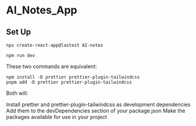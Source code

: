 # AI_Notes_App

## Set Up

```
npx create-react-app@lastest AI-notes

npm run dev
```
These two commands are equivalent:
```
npm install -D prettier prettier-plugin-tailwindcss
pnpm add -D prettier prettier-plugin-tailwindcss
```
Both will:

Install prettier and prettier-plugin-tailwindcss as development dependencies
Add them to the devDependencies section of your package.json
Make the packages available for use in your project
